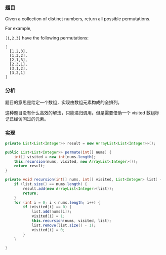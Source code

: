 ### 题目

Given a collection of distinct numbers, return all possible permutations.

For example,

`[1,2,3]` have the following permutations:

```
[
  [1,2,3],
  [1,3,2],
  [2,1,3],
  [2,3,1],
  [3,1,2],
  [3,2,1]
]
```

### 分析

题目的意思是给定一个数组，实现由数组元素构成的全排列。

这种题目没有什么高效的解法，只能递归调用，但是需要借助一个 visited 数组标记已经访问过的元素。

### 实现

```java
private List<List<Integer>> result = new ArrayList<List<Integer>>();

public List<List<Integer>> permute(int[] nums) {
    int[] visited = new int[nums.length];
    this.recursion(nums, visited, new ArrayList<Integer>());
    return result;
}

private void recursion(int[] nums, int[] visited, List<Integer> list) {
    if (list.size() == nums.length) {
        result.add(new ArrayList<Integer>(list));
        return;
    }
    for (int i = 0; i < nums.length; i++) {
        if (visited[i] == 0) {
            list.add(nums[i]);
            visited[i] = 1;
            this.recursion(nums, visited, list);
            list.remove(list.size() - 1);
            visited[i] = 0;
        }
    }

}
```